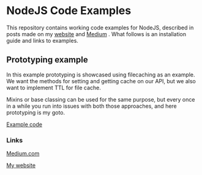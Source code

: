 # NodeJS Code Examples

This repository contains working code examples for NodeJS, described in posts made on my [website](https://www.lorique.net) and [Medium](https://medium.com/@lorique) . What follows is an installation guide and links to examples.

## Prototyping example
In this example prototyping is showcased using filecaching as an example. We want the methods for setting and getting cache on our API, but we also want to implement TTL for file cache.

Mixins or base classing can be used for the same purpose, but every once in a while you run into issues with both those approaches, and here prototyping is my goto.

[Example code](examples/prototyping)

### Links

[Medium.com](https://medium.com/@lorique/how-to-use-prototyping-to-make-smarter-code-with-nodejs-604afa2c0cfb)

[My website](https://www.lorique.net/posts/code-examples/nodejs/how-to-use-prototyping-to-make-smarter-code-with-nodejs/)

